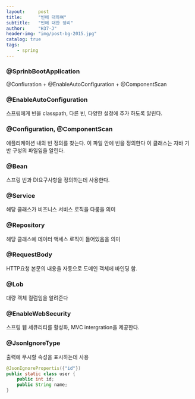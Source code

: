 ```yaml
---
layout:     post
title:      "빈에 대하여"
subtitle:   "빈에 대한 정리"
author:     "H37-J"
header-img: "img/post-bg-2015.jpg"
catalog: true
tags:
    - spring
---
```


### @SprinbBootApplication

@Confiuration + @EnableAutoConfiguration + @ComponentScan

### @EnableAutoConfiguration

스프링에게 빈을 classpath, 다른 빈, 다양한 설정에 추가 하도록 알린다.

### @Configuration, @ComponentScan

애플리케이션 내의 빈 정의를 찾는다. 이 파일 안에 빈을 정의한다
이 클래스는 자바 기반 구성의 파일임을 알린다.

### @Bean

스프링 빈과 DI요구사항을 정의하는데 사용한다.

### @Service

해당 클래스가 비즈니스 서비스 로직을 다룸을 의미

### @Repository

해당 클래스에 데이터 액세스 로직이 들어있음을 의미

### @RequestBody

HTTP요청 본문의 내용을 자동으로 도메인 객체에 바인딩 함.

### @Lob

대량 객체 컬럼임을 알려준다

### @EnableWebSecurity

스프링 웹 세큐리티를 활성화, MVC intergration을 제공한다.

### @JsonIgnoreType

출력에 무시할 속성을 표시하는데 사용

```java
@JsonIgnorePropertis({"id"})
public static class user {
    public int id;
    public String name;
}
```  